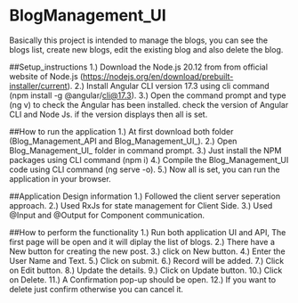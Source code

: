 # BlogManagement_UI
Basically this project is intended to manage the blogs, you can see the blogs list, create new blogs, edit the existing blog and also delete the blog.

##Setup_instructions
1.) Download the Node.js 20.12 from from official website of Node.js (https://nodejs.org/en/download/prebuilt-installer/current).
2.) Install Angular CLI version 17.3 using cli command (npm install -g @angular/cli@17.3).
3.) Open the command prompt and type (ng v) to check the Angular has been installed. check the version of Angular CLI and Node Js. if the version displays then all is set.

##How to run the application
1.) At first download both folder (Blog_Management_API and Blog_Management_UI_).
2.) Open Blog_Management_UI_ folder in command prompt.
3.) Just install the NPM packages using CLI command (npm i)
4.) Compile the Blog_Management_UI code using CLI command (ng serve -o).
5.) Now all is set, you can run the application in your browser.

##Application Design information
1.) Followed the client server seperation approach.
2.) Used RxJs for state management for Client Side.
3.) Used @Input and @Output for Component communication.

##How to perform the functionality
1.) Run both application UI and API, The first page will be open and it will diplay the list of blogs.
2.) There have a New button for creating the new post.
3.) click on New button.
4.) Enter the User Name and Text.
5.) Click on submit.
6.) Record will be added.
7.) Click on Edit button.
8.) Update the details.
9.) Click on Update button.
10.) Click on Delete.
11.) A Confirmation pop-up should be open.
12.) If you want to delete just confirm otherwise you can cancel it.
